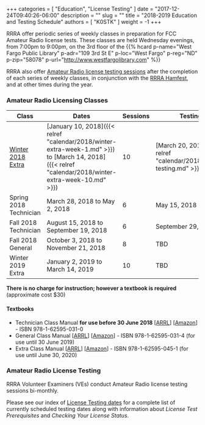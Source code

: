 +++
categories = [ "Education", "License Testing" ]
date = "2017-12-24T09:40:26-06:00"
description = ""
slug = ""
title = "2018-2019 Education and Testing Schedule"
authors = [ "K0STK" ]
weight = -1
+++

RRRA offer periodic series of weekly classes in preparation for FCC Amateur
Radio license tests.  These classes are
held Wednesday evenings, from 7:00pm to 9:00pm, on the 3rd floor of the 
{{% hcard p-name="West Fargo Public Library" p-adr="109 3rd St E" p-loc="West Fargo" p-reg="ND" p-zip="58078" p-url="http://www.westfargolibrary.com" %}}

RRRA also offer [Amateur Radio license testing sessions](/dates/license-testing)
after the completion of each series of weekly classes, in conjunction with the
[RRRA Hamfest](/dates/hamfest/), and at other times during the year.
<!--more-->
### Amateur Radio Licensing Classes
Class | Dates | Sessions | Testing
------|-------|----------|--------
[Winter 2018 Extra](/dates/winter-2018-extra) | [January 10, 2018]({{< relref "calendar/2018/winter-extra-week-1.md" >}}) to [March 14, 2018]({{< relref "calendar/2018/winter-extra-week-10.md" >}}) | 10 | [March 20, 2018]({{< relref "calendar/2018/march-testing.md" >}})
Spring 2018 Technician | March 28, 2018 to May 2, 2018 | 6 | May 15, 2018
Fall 2018 Technician | August 15, 2018 to September 19, 2018 | 6 | September 29, 2018
Fall 2018 General | October 3, 2018 to November 21, 2018 | 8 | TBD
Winter 2019 Extra | January 2, 2019 to March 14, 2019 | 10 | TBD


**There is no charge for instruction; however a textbook is required**
(approximate cost $30)

#### Textbooks

* Technician Class Manual **for use before 30 June 2018** [[ARRL](http://www.arrl.org/shop/ARRL-Ham-Radio-License-Manual-3rd-Edition/)] [[Amazon](http://www.amazon.com/ARRL-Ham-Radio-License-Manual/dp/1625950136/)] - ISBN 978-1-62595-031-0 
* General Class Manual [[ARRL](http://www.arrl.org/shop/ARRL-General-Class-License-Manual-8th-Edition/)] [[Amazon](http://www.amazon.com/General-Class-License-Manual-Spiral/dp/1625950314/)] - ISBN 978-1-62595-031-4 (for use until 30 June 2019)
* Extra Class Manual [[ARRL](http://www.arrl.org/shop/ARRL-Extra-Class-License-Manual-11th-Edition/)] [[Amazon](http://www.amazon.com/Extra-Class-License-Manual-Amateur/dp/1625950454/)] - ISBN 978-1-62595-045-1 (for use until June 30, 2020)

### Amateur Radio License Testing

RRRA Volunteer Examiners (VEs) conduct Amateur Radio license testing
sessions bi-monthly. 	

Please see our index of [License Testing dates](/dates/license-testing/) for a
complete list of currently scheduled testing dates along with information
about *License Test Prerequisites* and *Checking Your License Status*.
